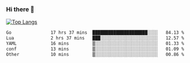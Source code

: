 ### Hi there 👋

<!--
**3Xpl0it3r/3Xpl0it3r** is a ✨ _special_ ✨ repository because its `README.md` (this file) appears on your GitHub profile.

Here are some ideas to get you started:

- 🔭 I’m currently working on ...
- 🌱 I’m currently learning ...
- 👯 I’m looking to collaborate on ...
- 🤔 I’m looking for help with ...
- 💬 Ask me about ...
- 📫 How to reach me: ...
- 😄 Pronouns: ...
- ⚡ Fun fact: ...
-->


[![Top Langs](https://github-readme-stats.vercel.app/api/top-langs/?username=3Xpl0it3r&layout=compact)](https://github.com/3Xpl0it3r/3Xpl0it3r)

<!--START_SECTION:waka-->

```txt
Go               17 hrs 37 mins  █████████████████████░░░░   84.13 %
Lua              2 hrs 37 mins   ███░░░░░░░░░░░░░░░░░░░░░░   12.57 %
YAML             16 mins         ▒░░░░░░░░░░░░░░░░░░░░░░░░   01.33 %
conf             13 mins         ▒░░░░░░░░░░░░░░░░░░░░░░░░   01.09 %
Other            10 mins         ▒░░░░░░░░░░░░░░░░░░░░░░░░   00.86 %
```

<!--END_SECTION:waka-->
